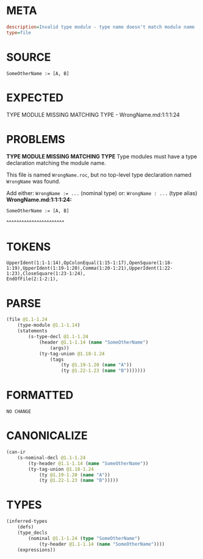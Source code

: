 # META
~~~ini
description=Invalid type module - type name doesn't match module name
type=file
~~~
# SOURCE
~~~roc
SomeOtherName := [A, B]
~~~
# EXPECTED
TYPE MODULE MISSING MATCHING TYPE - WrongName.md:1:1:1:24
# PROBLEMS
**TYPE MODULE MISSING MATCHING TYPE**
Type modules must have a type declaration matching the module name.

This file is named `WrongName.roc`, but no top-level type declaration named `WrongName` was found.

Add either:
`WrongName := ...` (nominal type)
or:
`WrongName : ...` (type alias)
**WrongName.md:1:1:1:24:**
```roc
SomeOtherName := [A, B]
```
^^^^^^^^^^^^^^^^^^^^^^^


# TOKENS
~~~zig
UpperIdent(1:1-1:14),OpColonEqual(1:15-1:17),OpenSquare(1:18-1:19),UpperIdent(1:19-1:20),Comma(1:20-1:21),UpperIdent(1:22-1:23),CloseSquare(1:23-1:24),
EndOfFile(2:1-2:1),
~~~
# PARSE
~~~clojure
(file @1.1-1.24
	(type-module @1.1-1.14)
	(statements
		(s-type-decl @1.1-1.24
			(header @1.1-1.14 (name "SomeOtherName")
				(args))
			(ty-tag-union @1.18-1.24
				(tags
					(ty @1.19-1.20 (name "A"))
					(ty @1.22-1.23 (name "B")))))))
~~~
# FORMATTED
~~~roc
NO CHANGE
~~~
# CANONICALIZE
~~~clojure
(can-ir
	(s-nominal-decl @1.1-1.24
		(ty-header @1.1-1.14 (name "SomeOtherName"))
		(ty-tag-union @1.18-1.24
			(ty @1.19-1.20 (name "A"))
			(ty @1.22-1.23 (name "B")))))
~~~
# TYPES
~~~clojure
(inferred-types
	(defs)
	(type_decls
		(nominal @1.1-1.24 (type "SomeOtherName")
			(ty-header @1.1-1.14 (name "SomeOtherName"))))
	(expressions))
~~~
